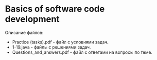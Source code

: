 ﻿# Basics of software code development
Описание файлов:
 - Practice (tasks).pdf - файл с условиями задач.
 - 1-19.java - файлы с решениями задач.
 - Questions_and_answers.pdf - файл с ответами на вопросы по теме.
